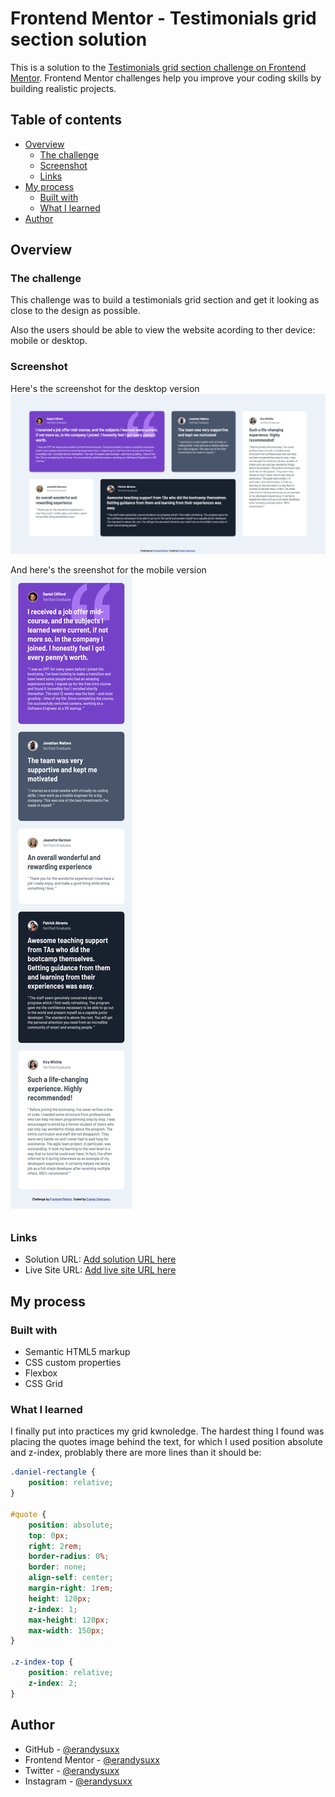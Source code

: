 # Frontend Mentor - Testimonials grid section solution

This is a solution to the [Testimonials grid section challenge on Frontend Mentor](https://www.frontendmentor.io/challenges/testimonials-grid-section-Nnw6J7Un7). Frontend Mentor challenges help you improve your coding skills by building realistic projects. 

## Table of contents

- [Overview](#overview)
  - [The challenge](#the-challenge)
  - [Screenshot](#screenshot)
  - [Links](#links)
- [My process](#my-process)
  - [Built with](#built-with)
  - [What I learned](#what-i-learned)
- [Author](#author)

## Overview

### The challenge

This challenge was to build a testimonials grid section and get it looking as close to the design as possible.

Also the users should be able to view the website acording to ther device: mobile or desktop.



### Screenshot

Here's the screenshot for the desktop version
![](./images/Screenshot-desktop.png)

And here's the sreenshot for the mobile version 
![](./images/Screenshot-mobile.png)




### Links

- Solution URL: [Add solution URL here](https://your-solution-url.com)
- Live Site URL: [Add live site URL here](https://your-live-site-url.com)

## My process

### Built with


- Semantic HTML5 markup
- CSS custom properties
- Flexbox
- CSS Grid



### What I learned

I finally put into practices my grid kwnoledge. 
The hardest thing I found was placing the quotes image behind the text, for which I used position absolute and z-index, problably there are more lines than it should be: 

``` css
.daniel-rectangle {
    position: relative;
}

#quote {
    position: absolute;
    top: 0px;
    right: 2rem;
    border-radius: 0%;
    border: none;
    align-self: center;
    margin-right: 1rem;
    height: 120px;
    z-index: 1;
    max-height: 120px;
    max-width: 150px;
}

.z-index-top {
    position: relative;
    z-index: 2;
}

```



## Author

- GitHub - [@erandysuxx](https://github.com/erandysuxx)
- Frontend Mentor - [@erandysuxx](https://www.frontendmentor.io/profile/erandysuxx)
- Twitter - [@erandysuxx](https://twitter.com/erandysuxx)
- Instagram - [@erandysuxx](https://instagram.com/erandysuxx?igshid=YmMyMTA2M2Y=)


